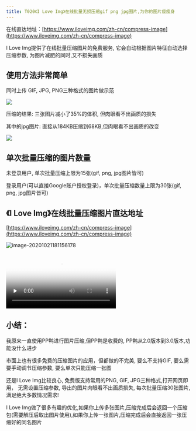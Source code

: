 ```yaml
---
title: T020《I Love Img》在线批量无损压缩gif png jpg图片,为你的图片瘦瘦身
---
```



在线直达地址：[https://www.iloveimg.com/zh-cn/compress-image](https://www.iloveimg.com/zh-cn/compress-image)

I Love Img提供了在线批量压缩图片的免费服务, 它会自动根据图片特征自动选择压缩参数, 为图片减肥的同时,又不损失画质

## 使用方法非常简单

同时上传 GIF, JPG, PNG三种格式的图片做示范

![](https://www.v2fy.com/asset/020-iloveimg/img001.gif)


压缩的结果: 三张图片减小了35%的体积, 但肉眼看不出画质的损失

其中的jpg图片: 直接从184KB压缩到68KB,但肉眼看不出画质的改变

![](https://www.v2fy.com/asset/020-iloveimg/233.png)


## 单次批量压缩的图片数量


未登录用户, 单次批量压缩上限为15张(gif, png, jpg图片皆可)

登录用户(可以直接Google账户授权登录)，单次批量压缩数量上限为30张(gif, png, jpg图片皆可)


## 《I Love Img》在线批量压缩图片直达地址

[https://www.iloveimg.com/zh-cn/compress-image](https://www.iloveimg.com/zh-cn/compress-image)





![image-20201021181156178](https://www.v2fy.com/asset/0i/OnlineToolsBook/OnlineToolsBookMD/T020-iloveimg.assets/image-20201021181156178.png)


<video id="video" controls="" preload="none" poster="https://www.v2fy.com/asset/0i/OnlineToolsBook/OnlineToolsBookMD/T020-iloveimg.assets/image-20201021181156178.png">
<source id="mp4" src="https://www.v2fy.com/asset/0i/OnlineToolsBook/OnlineToolsBookMD/T020-iloveimg.assets/c.mp4" type="video/mp4">
</video>





##  小结：

我原来一直使用PP鸭进行图片压缩,但PP鸭是收费的, PP鸭从2.0版本到3.0版本,功能没什么进步

市面上也有很多免费的压缩图片的应用，但都做的不完美, 要么不支持GIF, 要么需要手动调节压缩参数, 要么单次只能压缩一张图

还是I Love Img比较良心, 免费版支持常用的PNG, GIF, JPG三种格式,打开网页即用， 无需设置压缩参数, 导出的图片肉眼看不出画质损失, 每次批量压缩30张图片, 满足绝大多数情况需求!

I Love Img做了很多有趣的优化,如果你上传多张图片,压缩完成后会返回一个压缩包(需要解压后取出图片使用),如果你上传一张图片,压缩完成后会直接返回一张压缩好的同名图片